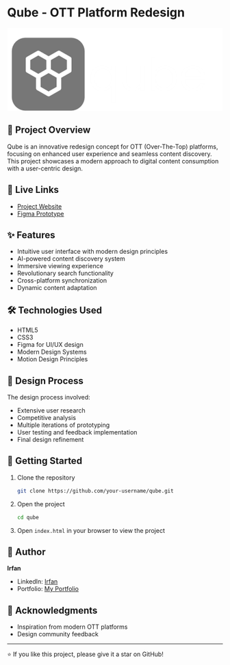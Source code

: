 # Qube - OTT Platform Redesign

![Qube Logo](/header.ico)

## 🎯 Project Overview

Qube is an innovative redesign concept for OTT (Over-The-Top) platforms, focusing on enhanced user experience and seamless content discovery. This project showcases a modern approach to digital content consumption with a user-centric design.

## 🔗 Live Links

- [Project Website](https://qube-tv.vercel.app/)
- [Figma Prototype](https://www.figma.com/proto/mc7hsmt0Z43bZsfzu1wQPI/qube?page-id=0%3A1&node-id=23-443&p=f&viewport=905%2C863%2C0.12&t=dwvxTH3ZrSBIHXDN-1&scaling=min-zoom&content-scaling=fixed&starting-point-node-id=23%3A443)

## ✨ Features

- Intuitive user interface with modern design principles
- AI-powered content discovery system
- Immersive viewing experience
- Revolutionary search functionality
- Cross-platform synchronization
- Dynamic content adaptation

## 🛠️ Technologies Used

- HTML5
- CSS3
- Figma for UI/UX design
- Modern Design Systems
- Motion Design Principles

## 🎨 Design Process

The design process involved:
- Extensive user research
- Competitive analysis
- Multiple iterations of prototyping
- User testing and feedback implementation
- Final design refinement


## 🚀 Getting Started

1. Clone the repository
   ```bash
   git clone https://github.com/your-username/qube.git
   ```

2. Open the project
   ```bash
   cd qube
   ```

3. Open `index.html` in your browser to view the project

## 👤 Author

**Irfan**
- LinkedIn: [Irfan](www.linkedin.com/in/irfanrg)
- Portfolio: [My Portfolio](https://irfanrg.vercel.app)

## 🙏 Acknowledgments

- Inspiration from modern OTT platforms
- Design community feedback

---
⭐️ If you like this project, please give it a star on GitHub! 
